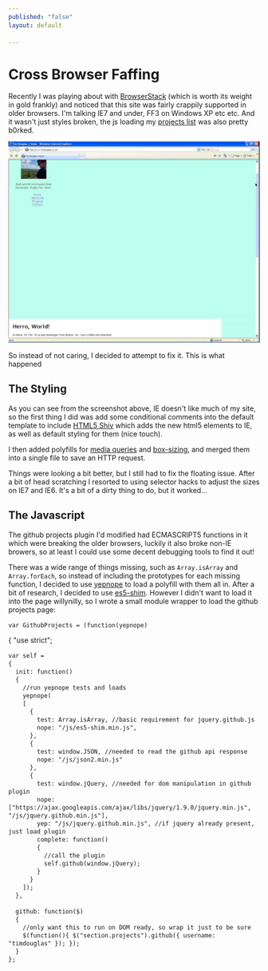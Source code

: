 ```yaml
---
published: "false"
layout: default

---
```


#  Cross Browser Faffing

Recently I was playing about with [BrowserStack](http://www.browserstack.com) (which is worth its weight in gold frankly) and noticed that this site was fairly crappily supported in older browsers.  I'm talking IE7 and under, FF3 on Windows XP etc etc.  And it wasn't just styles broken, the js loading my [projects list](/projects.html) was also pretty b0rked.

![Broken IE7...](/imgs/broken.png)

So instead of not caring, I decided to attempt to fix it.  This is what happened

## The Styling

As you can see from the screenshot above, IE doesn't like much of my site, so the first thing I did was add some conditional comments into the default template to include [HTML5 Shiv](http://code.google.com/p/html5shiv) which adds the new html5 elements to IE, as well as default styling for them (nice touch).

I then added polyfills for [media queries](https://code.google.com/p/css3-mediaqueries-js/) and [box-sizing](https://github.com/albertogasparin/borderBoxModel), and merged them into a single file to save an HTTP request.

Things were looking a bit better, but I still had to fix the floating issue.  After a bit of head scratching I resorted to using selector hacks to adjust the sizes on IE7 and IE6.  It's a bit of a dirty thing to do, but it worked...

## The Javascript

The github projects plugin I'd modified had ECMASCRIPT5 functions in it which were breaking the older browsers, luckily it also broke non-IE browers, so at least I could use some decent debugging tools to find it out!

There was a wide range of things missing, such as `Array.isArray` and `Array.forEach`, so instead of including the prototypes for each missing function, I decided to use [yepnope](http://yepnope.com) to load a polyfill with them all in.  After a bit of research, I decided to use [es5-shim](https://github.com/kriskowal/es5-shim).  However I didn't want to load it into the page willynilly, so I wrote a small module wrapper to load the github projects page:

	var GithubProjects = (function(yepnope)
  {
    "use strict";
      
    var self =
    {
      init: function()
      {
        //run yepnope tests and loads
        yepnope(
        [
          {
            test: Array.isArray, //basic requirement for jquery.github.js
            nope: "/js/es5-shim.min.js",
          },
          {
            test: window.JSON, //needed to read the github api response
            nope: "/js/json2.min.js"
          },
          {
            test: window.jQuery, //needed for dom manipulation in github plugin
            nope: ["https://ajax.googleapis.com/ajax/libs/jquery/1.9.0/jquery.min.js", "/js/jquery.github.min.js"],
            yep: "/js/jquery.github.min.js", //if jquery already present, just load plugin
            complete: function()
            {
              //call the plugin
              self.github(window.jQuery);
            }
          }        
        ]);
      },
  
      github: function($)
      {
        //only want this to run on DOM ready, so wrap it just to be sure
        $(function(){ $("section.projects").github({ username: "timdouglas" }); });
      }
    };

